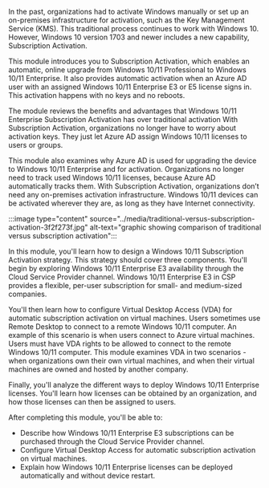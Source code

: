 In the past, organizations had to activate Windows manually or set up an on-premises infrastructure for activation, such as the Key Management Service (KMS). This traditional process continues to work with Windows 10. However, Windows 10 version 1703 and newer includes a new capability, Subscription Activation.

This module introduces you to Subscription Activation, which enables an automatic, online upgrade from Windows 10/11 Professional to Windows 10/11 Enterprise. It also provides automatic activation when an Azure AD user with an assigned Windows 10/11 Enterprise E3 or E5 license signs in. This activation happens with no keys and no reboots.

The module reviews the benefits and advantages that Windows 10/11 Enterprise Subscription Activation has over traditional activation With Subscription Activation, organizations no longer have to worry about activation keys. They just let Azure AD assign Windows 10/11 licenses to users or groups.

This module also examines why Azure AD is used for upgrading the device to Windows 10/11 Enterprise and for activation. Organizations no longer need to track used Windows 10/11 licenses, because Azure AD automatically tracks them. With Subscription Activation, organizations don’t need any on-premises activation infrastructure. Windows 10/11 devices can be activated wherever they are, as long as they have Internet connectivity.

:::image type="content" source="../media/traditional-versus-subscription-activation-3f2f273f.jpg" alt-text="graphic showing comparison of traditional versus subscription activation":::


In this module, you'll learn how to design a Windows 10/11 Subscription Activation strategy. This strategy should cover three components. You'll begin by exploring Windows 10/11 Enterprise E3 availability through the Cloud Service Provider channel. Windows 10/11 Enterprise E3 in CSP provides a flexible, per-user subscription for small- and medium-sized companies.

You'll then learn how to configure Virtual Desktop Access (VDA) for automatic subscription activation on virtual machines. Users sometimes use Remote Desktop to connect to a remote Windows 10/11 computer. An example of this scenario is when users connect to Azure virtual machines. Users must have VDA rights to be allowed to connect to the remote Windows 10/11 computer. This module examines VDA in two scenarios - when organizations own their own virtual machines, and when their virtual machines are owned and hosted by another company.

Finally, you'll analyze the different ways to deploy Windows 10/11 Enterprise licenses. You'll learn how licenses can be obtained by an organization, and how those licenses can then be assigned to users.

After completing this module, you'll be able to:

 -  Describe how Windows 10/11 Enterprise E3 subscriptions can be purchased through the Cloud Service Provider channel.
 -  Configure Virtual Desktop Access for automatic subscription activation on virtual machines.
 -  Explain how Windows 10/11 Enterprise licenses can be deployed automatically and without device restart.
